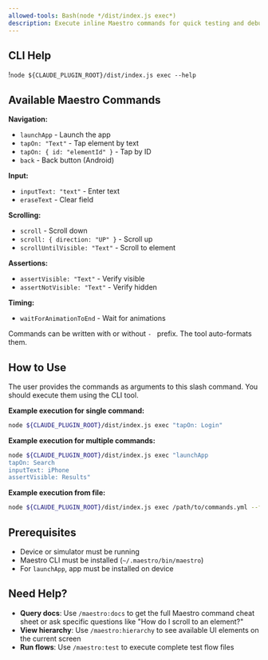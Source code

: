 ```yaml
---
allowed-tools: Bash(node */dist/index.js exec*)
description: Execute inline Maestro commands for quick testing and debugging
---
```


## CLI Help

!`node ${CLAUDE_PLUGIN_ROOT}/dist/index.js exec --help`

## Available Maestro Commands

**Navigation:**
- `launchApp` - Launch the app
- `tapOn: "Text"` - Tap element by text
- `tapOn: { id: "elementId" }` - Tap by ID
- `back` - Back button (Android)

**Input:**
- `inputText: "text"` - Enter text
- `eraseText` - Clear field

**Scrolling:**
- `scroll` - Scroll down
- `scroll: { direction: "UP" }` - Scroll up
- `scrollUntilVisible: "Text"` - Scroll to element

**Assertions:**
- `assertVisible: "Text"` - Verify visible
- `assertNotVisible: "Text"` - Verify hidden

**Timing:**
- `waitForAnimationToEnd` - Wait for animations

Commands can be written with or without `- ` prefix. The tool auto-formats them.

## How to Use

The user provides the commands as arguments to this slash command. You should execute them using the CLI tool.

**Example execution for single command:**
```bash
node ${CLAUDE_PLUGIN_ROOT}/dist/index.js exec "tapOn: Login"
```

**Example execution for multiple commands:**
```bash
node ${CLAUDE_PLUGIN_ROOT}/dist/index.js exec "launchApp
tapOn: Search
inputText: iPhone
assertVisible: Results"
```

**Example execution from file:**
```bash
node ${CLAUDE_PLUGIN_ROOT}/dist/index.js exec /path/to/commands.yml --file
```

## Prerequisites

- Device or simulator must be running
- Maestro CLI must be installed (`~/.maestro/bin/maestro`)
- For `launchApp`, app must be installed on device

## Need Help?

- **Query docs**: Use `/maestro:docs` to get the full Maestro command cheat sheet or ask specific questions like "How do I scroll to an element?"
- **View hierarchy**: Use `/maestro:hierarchy` to see available UI elements on the current screen
- **Run flows**: Use `/maestro:test` to execute complete test flow files
